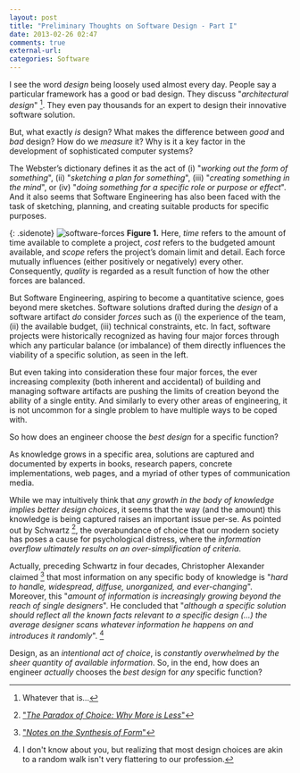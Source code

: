 ```yaml
---
layout: post
title: "Preliminary Thoughts on Software Design - Part I"
date: 2013-02-26 02:47
comments: true
external-url:
categories: Software
---
```


I see the word *design* being loosely used almost every day. People say a particular framework has a good or bad design. They discuss "*architectural design*" [^1]. They even pay thousands for an expert to design their innovative software solution.

But, what exactly *is* design? What makes the difference between *good* and *bad* design? How do we *measure* it? Why is it a key factor in the development of sophisticated computer systems?

The Webster’s dictionary defines it as the act of (i) "*working out the form of something*", (ii) "*sketching a plan for something*", (iii) "*creating something in the mind*", or (iv) "*doing something for a specific role or purpose or effect*". And it also seems that Software Engineering has also been faced with the task of sketching, planning, and creating suitable products for specific purposes.

{: .sidenote}
  ![software-forces](http://skyservers.org/~bytter/software-forces.png)
  **Figure 1.** Here, _time_ refers to the amount of time available to complete a project, _cost_ refers to the budgeted amount available, and _scope_ refers the project’s domain limit and detail. Each force mutually influences (either positively or negatively) every other. Consequently, _quality_ is regarded as a result function of how the other forces are balanced.

But Software Engineering, aspiring to become a quantitative science, goes beyond mere sketches. Software solutions drafted during the *design* of a software artifact *do* consider *forces* such as (i) the experience of the team, (ii) the available budget, (iii) technical constraints, etc. In fact, software projects were historically recognized as having four major forces through which any particular balance (or imbalance) of them directly influences the viability of a specific solution, as seen in the left.

But even taking into consideration these four major forces, the ever increasing complexity (both inherent and accidental) of building and managing software artifacts are pushing the limits of creation beyond the ability of a single entity. And similarly to every other areas of engineering, it is not uncommon for a single problem to have multiple ways to be coped with.

So how does an engineer choose the *best design* for a specific function?

As knowledge grows in a specific area, solutions are captured and documented by experts in books, research papers, concrete implementations, web pages, and a myriad of other types of communication media.

While we may intuitively think that *any growth in the body of knowledge implies better design choices*, it seems that the way (and the amount) this knowledge is being captured raises an important issue per-se. As pointed out by Schwartz [^2], the overabundance of choice that our modern society has poses a cause for psychological distress, where the *information overflow ultimately results on an over-simplification of criteria*.

Actually, preceding Schwartz in four decades, Christopher Alexander claimed [^3] that most information on any specific body of knowledge is "*hard to handle, widespread, diffuse, unorganized, and ever-changing*". Moreover, this "*amount of information is increasingly growing beyond the reach of single designers*". He concluded that "*although a specific solution should reflect all the known facts relevant to a specific design (...) the average designer scans whatever information he happens on and introduces it randomly*". [^4]

Design, as an *intentional act of choice*, is *constantly overwhelmed by the sheer quantity of available information*. So, in the end, how does an engineer *actually* chooses the *best design* for *any* specific function?


[^1]: Whatever that is...
[^2]: ["*The Paradox of Choice: Why More is Less*"](http://www.amazon.com/Paradox-Choice-Why-More-Less/dp/0060005696)
[^3]: ["*Notes on the Synthesis of Form*"](http://www.amazon.com/Notes-Synthesis-Form-Harvard-Paperbacks/dp/0674627512)
[^4]: I don't know about you, but realizing that most design choices are akin to a random walk isn't very flattering to our profession.
